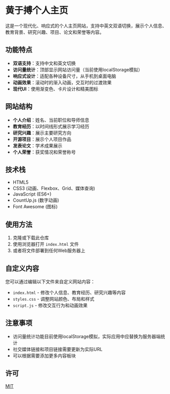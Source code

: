 # 黄于搏个人主页

这是一个现代化、响应式的个人主页网站，支持中英文双语切换，展示个人信息、教育背景、研究兴趣、项目、论文和荣誉等内容。

## 功能特点

- **双语支持**：支持中文和英文切换
- **访问量统计**：顶部显示网站访问量（当前使用localStorage模拟）
- **响应式设计**：适配各种设备尺寸，从手机到桌面电脑
- **动画效果**：滚动时的渐入动画，交互时的过渡效果
- **现代UI**：使用渐变色、卡片设计和精美图标

## 网站结构

- **个人介绍**：姓名、当前职位和导师信息
- **教育经历**：以时间线形式展示学习经历
- **研究兴趣**：展示主要研究方向
- **开源项目**：展示个人项目作品
- **发表论文**：学术成果展示
- **个人荣誉**：获奖情况和荣誉称号

## 技术栈

- HTML5
- CSS3 (动画、Flexbox、Grid、媒体查询)
- JavaScript (ES6+)
- CountUp.js (数字动画)
- Font Awesome (图标)

## 使用方法

1. 克隆或下载此仓库
2. 使用浏览器打开 `index.html` 文件
3. 或者将文件部署到任何Web服务器上

## 自定义内容

您可以通过编辑以下文件来自定义网站内容：

- `index.html` - 修改个人信息、教育经历、研究兴趣等内容
- `styles.css` - 调整网站颜色、布局和样式
- `script.js` - 修改交互行为和动画效果

## 注意事项

- 访问量统计功能目前使用localStorage模拟，实际应用中应替换为服务器端统计
- 社交媒体链接和项目链接需要更新为实际URL
- 可以根据需要添加更多内容板块

## 许可

[MIT](LICENSE)